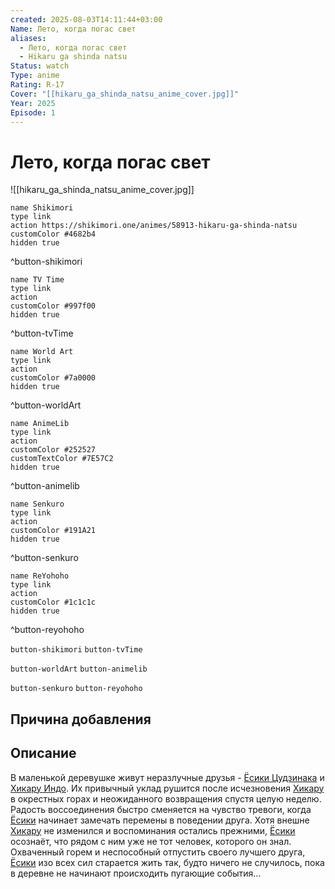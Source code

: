 ```yaml
---
created: 2025-08-03T14:11:44+03:00
Name: Лето, когда погас свет
aliases:
  - Лето, когда погас свет
  - Hikaru ga shinda natsu
Status: watch
Type: anime
Rating: R-17
Cover: "[[hikaru_ga_shinda_natsu_anime_cover.jpg]]"
Year: 2025
Episode: 1
---
```


# Лето, когда погас свет

![[hikaru_ga_shinda_natsu_anime_cover.jpg]]

```button
name Shikimori
type link
action https://shikimori.one/animes/58913-hikaru-ga-shinda-natsu
customColor #4682b4
hidden true
```
^button-shikimori

```button
name TV Time
type link
action 
customColor #997f00
hidden true
```
^button-tvTime

```button
name World Art
type link
action 
customColor #7a0000
hidden true
```
^button-worldArt

```button
name AnimeLib
type link
action 
customColor #252527
customTextColor #7E57C2
hidden true
```
^button-animelib

```button
name Senkuro
type link
action 
customColor #191A21
hidden true
```
^button-senkuro

```button
name ReYohoho
type link
action 
customColor #1c1c1c
hidden true
```
^button-reyohoho



`button-shikimori` `button-tvTime`

`button-worldArt` `button-animelib`

`button-senkuro` `button-reyohoho`



## Причина добавления




## Описание

В маленькой деревушке живут неразлучные друзья - [Ёсики Цудзинака](https://shikimori.one/characters/206879-yoshiki-tsujinaka) и [Хикару Индо](https://shikimori.one/characters/206880-hikaru-indou). Их привычный уклад рушится после исчезновения [Хикару](https://shikimori.one/characters/206880-hikaru-indou) в окрестных горах и неожиданного возвращения спустя целую неделю. Радость воссоединения быстро сменяется на чувство тревоги, когда [Ёсики](https://shikimori.one/characters/206879-yoshiki-tsujinaka) начинает замечать перемены в поведении друга. Хотя внешне [Хикару](https://shikimori.one/characters/206880-hikaru-indou) не изменился и воспоминания остались прежними, [Ёсики](https://shikimori.one/characters/206879-yoshiki-tsujinaka) осознаёт, что рядом с ним уже не тот человек, которого он знал. Охваченный горем и неспособный отпустить своего лучшего друга, [Ёсики](https://shikimori.one/characters/206879-yoshiki-tsujinaka) изо всех сил старается жить так, будто ничего не случилось, пока в деревне не начинают происходить пугающие события...

